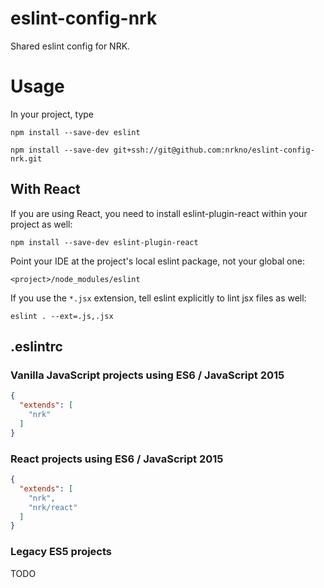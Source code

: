 # eslint-config-nrk
Shared eslint config for NRK.

# Usage
In your project, type

`npm install --save-dev eslint`

`npm install --save-dev git+ssh://git@github.com:nrkno/eslint-config-nrk.git`

## With React
If you are using React, you need to install eslint-plugin-react within your project as well:

`npm install --save-dev eslint-plugin-react`

Point your IDE at the project's local eslint package, not your global one:

`<project>/node_modules/eslint`

If you use the ```*.jsx``` extension, tell eslint explicitly to lint jsx files as well:

```eslint . --ext=.js,.jsx``` 

## .eslintrc

### Vanilla JavaScript projects using ES6 / JavaScript 2015
```json
{
  "extends": [
    "nrk"
  ]
}
```

### React projects using ES6 / JavaScript 2015
```json
{
  "extends": [
    "nrk",
    "nrk/react"
  ]
}
```

### Legacy ES5 projects
TODO